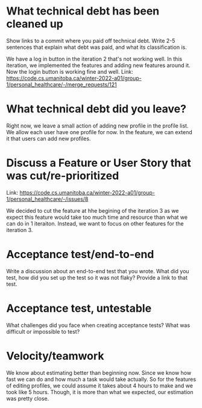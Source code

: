 What technical debt has been cleaned up
========================================

Show links to a commit where you paid off technical debt. Write 2-5 sentences
that explain what debt was paid, and what its classification is.

We have a log in button in the iteration 2 that's not working well. In this iteration, we implemented the features and adding new features around it. 
Now the login button is working fine and well. 
Link: https://code.cs.umanitoba.ca/winter-2022-a01/group-1/personal_healthcare/-/merge_requests/121

What technical debt did you leave?
==================================


Right now, we leave a small action of adding new profile in the profile list. 
We allow each user have one profile for now. In the feature, we can extend it that users can add new profiles.


Discuss a Feature or User Story that was cut/re-prioritized
============================================

Link: https://code.cs.umanitoba.ca/winter-2022-a01/group-1/personal_healthcare/-/issues/8

We decided to cut the feature at hhe begining of the iteration 3 as we expect this feature would take too much time and resource than what we can do in 1 iteraiton.
Instead, we want to focus on other features for the iteration 3.

Acceptance test/end-to-end
==========================

Write a discussion about an end-to-end test that you wrote. What did you test,
how did you set up the test so it was not flaky? Provide a link to that test.

Acceptance test, untestable
===============

What challenges did you face when creating acceptance tests? What was difficult
or impossible to test?

Velocity/teamwork
=================

We know about estimating better than beginning now. Since we know how fast we can do and how much a task would take actually. 
So for the features of editing profiles, we could assume it takes about 4 hours to make and we took like 5 hours. Though, it is more than what we expected, our estimation was pretty close.
